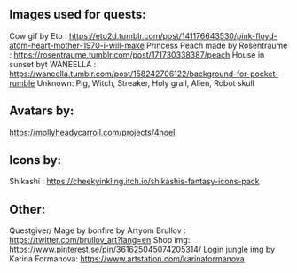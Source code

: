 ## Images used for quests:
Cow gif by Eto : https://eto2d.tumblr.com/post/141176643530/pink-floyd-atom-heart-mother-1970-i-will-make
Princess Peach made by Rosentraume : https://rosentraume.tumblr.com/post/171730338387/peach
House in sunset byt WANEELLA : https://waneella.tumblr.com/post/158242706122/background-for-pocket-rumble
Unknown: Pig, Witch, Streaker, Holy grail, Alien, Robot skull

## Avatars by:
https://mollyheadycarroll.com/projects/4noel

## Icons by:
Shikashi : https://cheekyinkling.itch.io/shikashis-fantasy-icons-pack

## Other:
Questgiver/ Mage by bonfire by Artyom Brullov : https://twitter.com/brullov_art?lang=en
Shop img: https://www.pinterest.se/pin/361625045074205314/
Login jungle img by Karina Formanova: https://www.artstation.com/karinaformanova